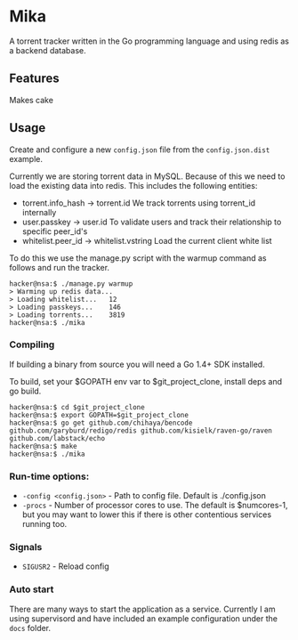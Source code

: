 # Mika

A torrent tracker written in the Go programming language and using redis
as a backend database.


## Features

Makes cake

## Usage

Create and configure a new `config.json` file from the `config.json.dist` example. 

Currently we are storing torrent data in MySQL. Because of this we need
to load the existing data into redis. This includes the following entities:

- torrent.info_hash -> torrent.id We track torrents using torrent_id internally
- user.passkey -> user.id To validate users and track their relationship to specific peer_id's
- whitelist.peer_id -> whitelist.vstring Load the current client white list

To do this we use the manage.py script with the warmup command as follows and run 
the tracker.

    hacker@nsa:$ ./manage.py warmup
    > Warming up redis data...
    > Loading whitelist...   12
    > Loading passkeys...    146
    > Loading torrents...    3819
    hacker@nsa:$ ./mika
    
### Compiling

If building a binary from source you will need a Go 1.4+ SDK installed.

To build, set your $GOPATH env var to $git_project_clone, install deps and go build.

    
    hacker@nsa:$ cd $git_project_clone
    hacker@nsa:$ export GOPATH=$git_project_clone
    hacker@nsa:$ go get github.com/chihaya/bencode github.com/garyburd/redigo/redis github.com/kisielk/raven-go/raven github.com/labstack/echo
    hacker@nsa:$ make
    hacker@nsa:$ ./mika

### Run-time options:

* `-config <config.json>` - Path to config file. Default is ./config.json
* `-procs` - Number of processor cores to use. The default is $numcores-1, but you may want
to lower this if there is other contentious services running too.


### Signals

* `SIGUSR2` - Reload config


### Auto start

There are many ways to start the application as a service. Currently I am using
supervisord and have included an example configuration under the `docs` folder.